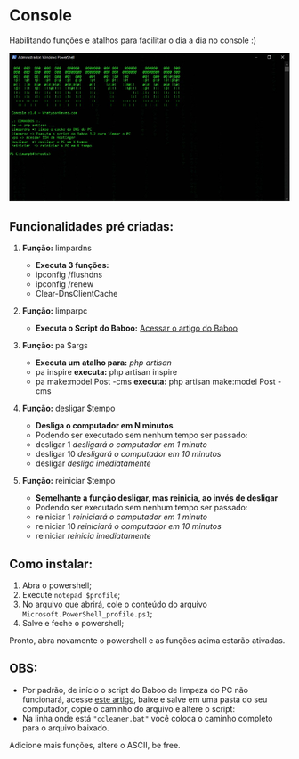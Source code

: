 # Console

Habilitando funções e atalhos para facilitar o dia a dia no console :)
<p align="center">
   <img src="print.jpg" alt="Print do console" />
</p>

## Funcionalidades pré criadas:

1. **Função:** limpardns
   - **Executa 3 funções:**
   - ipconfig /flushdns
   - ipconfig /renew
   - Clear-DnsClientCache

2. **Função:** limparpc
   - **Executa o Script do Baboo:** [Acessar o artigo do Baboo](https://baboo.com.br/script)

3. **Função:** pa $args
   - **Executa um atalho para:** *php artisan*
   - pa inspire **executa:** php artisan inspire
   - pa make:model Post -cms **executa:** php artisan make:model Post -cms

4. **Função:** desligar $tempo
   - **Desliga o computador em N minutos**
   - Podendo ser executado sem nenhum tempo ser passado:
   - desligar 1 *desligará o computador em 1 minuto*
   - desligar 10 *desligará o computador em 10 minutos*
   - desligar *desliga imediatamente*

5. **Função:** reiniciar $tempo
   - **Semelhante a função desligar, mas reinicia, ao invés de desligar**
   - Podendo ser executado sem nenhum tempo ser passado:
   - reiniciar 1 *reiniciará o computador em 1 minuto*
   - reiniciar 10 *reiniciará o computador em 10 minutos*
   - reiniciar *reinicia imediatamente*

## Como instalar:

1. Abra o powershell;
2. Execute `notepad $profile`;
3. No arquivo que abrirá, cole o conteúdo do arquivo `Microsoft.PowerShell_profile.ps1`;
4. Salve e feche o powershell;

Pronto, abra novamente o powershell e as funções acima estarão ativadas.

## OBS:

   - Por padrão, de início o script do Baboo de limpeza do PC não funcionará, acesse [este artigo](https://baboo.com.br/script), baixe e salve em uma pasta do seu computador, copie o caminho do arquivo e altere o script:
   - Na linha onde está `"ccleaner.bat"` você coloca o caminho completo para o arquivo baixado.

Adicione mais funções, altere o ASCII, be free.
